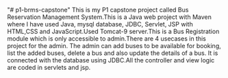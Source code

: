"# p1-brms-capstone" 
This is my P1 capstone project called Bus Reservation Management System.This is a Java web project with Maven where I have used Java, mysql database, JDBC, Servlet, JSP with HTML,CSS and JavaScript.Used Tomcat-9 server.This is a Bus Registration module which is only accessible to admin.There are 4 usecases in this project for the admin. The admin can add buses to be available for booking, list the added buses, delete a bus and also update the details of a bus. It is connected with the database using JDBC.All the controller and view logic are coded in servlets and jsp.
